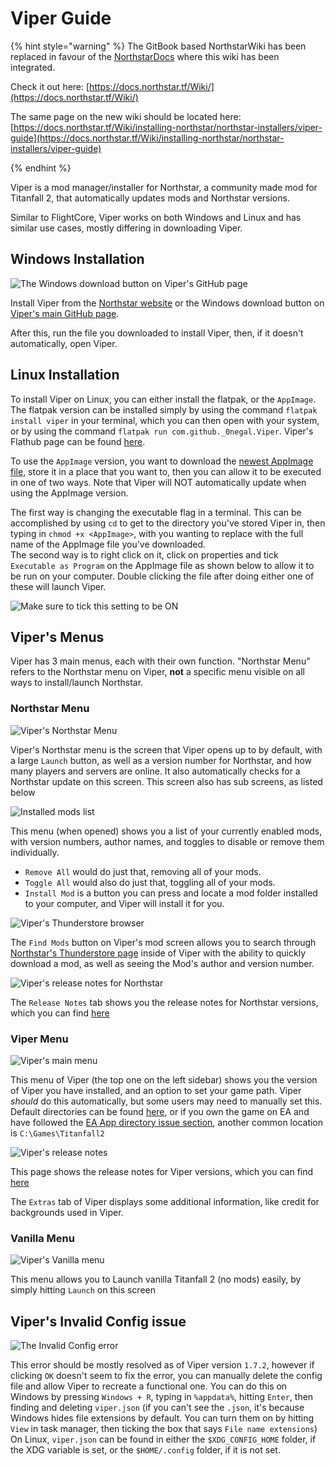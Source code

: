 # Viper Guide

{% hint style="warning" %}
The GitBook based NorthstarWiki has been replaced in favour of the [NorthstarDocs](https://docs.northstar.tf/) where this wiki has been integrated.

Check it out here: [https://docs.northstar.tf/Wiki/](https://docs.northstar.tf/Wiki/)

The same page on the new wiki should be located here: [https://docs.northstar.tf/Wiki/installing-northstar/northstar-installers/viper-guide](https://docs.northstar.tf/Wiki/installing-northstar/northstar-installers/viper-guide)

{% endhint %}

Viper is a mod manager/installer for Northstar, a community made mod for Titanfall 2, that automatically updates mods and Northstar versions.

Similar to FlightCore, Viper works on both Windows and Linux and has similar use cases, mostly differing in downloading Viper.

## Windows Installation

![The Windows download button on Viper's GitHub page](../../images/viper-windows-download.png)

Install Viper from the [Northstar website](https://northstar.tf) or the Windows download button on [Viper's main GitHub page](https://github.com/0neGal/viper).

After this, run the file you downloaded to install Viper, then, if it doesn't automatically, open Viper.

## Linux Installation

To install Viper on Linux, you can either install the flatpak, or the `AppImage`. The flatpak version can be installed simply by using the command `flatpak install viper` in your terminal, which you can then open with your system, or by using the command `flatpak run com.github._0negal.Viper`. Viper's Flathub page can be found [here](https://flathub.org/apps/com.github._0negal.Viper).

To use the `AppImage` version, you want to download the [newest AppImage file](https://0negal.github.io/viper/?appimage), store it in a place that you want to, then you can allow it to be executed in one of two ways. Note that Viper will NOT automatically update when using the AppImage version.

The first way is changing the executable flag in a terminal. This can be accomplished by using `cd` to get to the directory you've stored Viper in, then typing in `chmod +x <AppImage>`, with you wanting to replace <AppImage> with the full name of the AppImage file you've downloaded.\
The second way is to right click on it, click on properties and tick `Executable as Program` on the AppImage file as shown below to allow it to be run on your computer. Double clicking the file after doing either one of these will launch Viper.

![Make sure to tick this setting to be ON](../../images/viper-executable-as-program.png)

## Viper's Menus

Viper has 3 main menus, each with their own function. "Northstar Menu" refers to the Northstar menu on Viper, **not** a specific menu visible on all ways to install/launch Northstar.

### Northstar Menu

![Viper's Northstar Menu](../../images/viper-northstar-menu.png)

Viper's Northstar menu is the screen that Viper opens up to by default, with a large `Launch` button, as well as a version number for Northstar, and how many players and servers are online. It also automatically checks for a Northstar update on this screen. This screen also has sub screens, as listed below

![Installed mods list](../../images/viper-installed-mods.png)

This menu (when opened) shows you a list of your currently enabled mods, with version numbers, author names, and toggles to disable or remove them individually.

- `Remove All` would do just that, removing all of your mods.
- `Toggle All` would also do just that, toggling all of your mods.
- `Install Mod` is a button you can press and locate a mod folder installed to your computer, and Viper will install it for you.

![Viper's Thunderstore browser](../../images/viper-find-mods.png)

The `Find Mods` button on Viper's mod screen allows you to search through [Northstar's Thunderstore page](https://northstar.thunderstore.io/) inside of Viper with the ability to quickly download a mod, as well as seeing the Mod's author and version number.

![Viper's release notes for Northstar](../../images/viper-northstar-release-notes.png)

The `Release Notes` tab shows you the release notes for Northstar versions, which you can find [here](https://github.com/R2Northstar/Northstar/releases)

### Viper Menu 

![Viper's main menu](../../images/viper-menu.png)

This menu of Viper (the top one on the left sidebar) shows you the version of Viper you have installed, and an option to set your game path. Viper _should_ do this automatically, but some users may need to manually set this. Default directories can be found [here](../troubleshooting.md#game-location), or if you own the game on EA and have followed the [EA App directory issue section](../troubleshooting.md#cannot-write-log-file-when-using-northstar-on-ea-app), another common location is `C:\Games\Titanfall2`

![Viper's release notes](../../images/viper-release-notes.png)

This page shows the release notes for Viper versions, which you can find [here](https://github.com/0neGal/viper/releases)

The `Extras` tab of Viper displays some additional information, like credit for backgrounds used in Viper.

### Vanilla Menu

![Viper's Vanilla menu](../../images/viper-vanilla.png)

This menu allows you to Launch vanilla Titanfall 2 (no mods) easily, by simply hitting `Launch` on this screen

## Viper's Invalid Config issue

![The Invalid Config error](../../images/viper-invalid-config.png)

This error should be mostly resolved as of Viper version `1.7.2`, however if clicking `OK` doesn't seem to fix the error, you can manually delete the config file and allow Viper to recreate a functional one. You can do this on Windows by pressing `Windows + R`, typing in `%appdata%`, hitting `Enter`, then finding and deleting `viper.json` (if you can't see the `.json`, it's because Windows hides file extensions by default. You can turn them on by hitting `View` in task manager, then ticking the box that says `File name extensions`)\
On Linux, `viper.json` can be found in either the `$XDG_CONFIG_HOME` folder, if the XDG variable is set, or the `$HOME/.config` folder, if it is not set.
